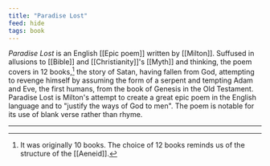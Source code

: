 ```yaml
---
title: "Paradise Lost"
feed: hide
tags: book
---
```


_Paradise Lost_ is an English [[Epic poem]] written by [[Milton]]. Suffused in allusions to [[Bible]] and [[Christianity]]'s [[Myth]] and thinking, the poem covers in 12 books,[^number-books] the story of Satan, having fallen from God, attempting to revenge himself by assuming the form of a serpent and tempting Adam and Eve, the first humans, from the book of Genesis in the Old Testament. Paradise Lost is Milton's attempt to create a great epic poem in the English language and to "justify the ways of God to men". The poem is notable for its use of blank verse rather than rhyme. 

[^number-books]: It was originally 10 books. The choice of 12 books reminds us of the structure of the [[Aeneid]].


---